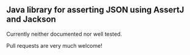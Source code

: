 ## Java library for asserting JSON using AssertJ and Jackson

Currently neither documented nor well tested.

Pull requests are very much welcome!
